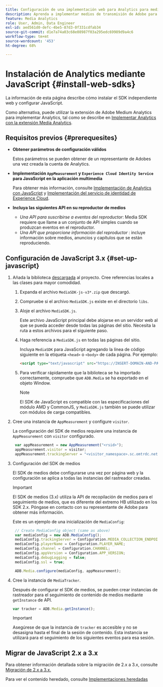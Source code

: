 ```yaml
---
title: Configuración de una implementación web para Analytics para medios de streaming
description: Aprenda a implementar medios de transmisión de Adobe para aplicaciones web.
feature: Media Analytics
role: User, Admin, Data Engineer
exl-id: aed561d0-defc-4be5-87d3-0f331cdfab34
source-git-commit: d1e7a74a03c68e08987f03a295edc69989d9a4c6
workflow-type: tm+mt
source-wordcount: '453'
ht-degree: 68%

---
```


# Instalación de Analytics mediante JavaScript {#install-web-sdks}

La información de esta página describe cómo instalar el SDK independiente web y configurar JavaScript.

Como alternativa, puede utilizar la extensión de Adobe Medium Analytics para implementar Analytics, tal como se describe en [Implementar Analytics con la extensión Media Analytics](/help/implementation/media-sdk/setup/web-implementation-tags.md).

## Requisitos previos  {#prerequesites}

* **Obtener parámetros de configuración válidos**

   Estos parámetros se pueden obtener de un representante de Adobes una vez creada la cuenta de Analytics.

* **Implementación `AppMeasurement` y `Experience Cloud Identity Service` para JavaScript en la aplicación multimedia**

   Para obtener más información, consulte [Implementación de Analytics con JavaScript](https://experienceleague.adobe.com/docs/analytics/implementation/js/overview.html?lang=es) y [Implementación del servicio de identidad de Experience Cloud](https://experienceleague.adobe.com/docs/id-service/using/implementation/setup-analytics.html).

* **Incluya las siguientes API en su reproductor de medios**

   * *Una API para suscribirse a eventos del reproductor*: Media SDK requiere que llame a un conjunto de API simples cuando se produzcan eventos en el reproductor.
   * *Una API que proporcione información del reproductor* : incluye información sobre medios, anuncios y capítulos que se están reproduciendo.

## Configuración de JavaScript 3.x {#set-up-javascript}

1. Añada la biblioteca [descargada](/help/getting-started/download-sdks.md) al proyecto. Cree referencias locales a las clases para mayor comodidad.

   1. Expanda el archivo `MediaSDK-js-v3*.zip` que descargó.
   1. Compruebe si el archivo `MediaSDK.js` existe en el directorio `libs`.

   1. Aloje el archivo `MediaSDK.js`.

      Este archivo JavaScript principal debe alojarse en un servidor web al que se pueda acceder desde todas las páginas del sitio. Necesita la ruta a estos archivos para el siguiente paso.

   1. Haga referencia a `MediaSDK.js` en todas las páginas del sitio.

      Incluya `MediaSDK` para JavaScript agregando la línea de código siguiente en la etiqueta `<head>` o `<body>` de cada página. Por ejemplo:

      ```html
      <script type="text/javascript" src="https://INSERT-DOMAIN-AND-PATH-TO-CODE-HERE/MediaSDK.js"></script>
      ```

   1. Para verificar rápidamente que la biblioteca se ha importado correctamente, compruebe que `ADB.Media` se ha exportado en el objeto Window.

      >[!NOTE]
      >
      >El SDK de JavaScript es compatible con las especificaciones del módulo AMD y CommonJS, y `MediaSDK.js` también se puede utilizar con módulos de carga compatibles.

1. Cree una instancia de `AppMeasurement` y configure `visitor`.

   La configuración del SDK de medios requiere una instancia de `AppMeasurement` con `visitor` configurado.

   ```js
    var appMeasurement = new AppMeasurement("<rsid>");
    appMeasurement.visitor = visitor;
    appMeasurement.trackingServer = "<visitor_namespace>.sc.omtrdc.net";
   ```

1. Configuración del SDK de medios

   El SDK de medios debe configurarse una vez por página web y la configuración se aplica a todas las instancias del rastreador creadas.

   >[!IMPORTANT]
   >
   > El SDK de medios (3.x) utiliza la API de recopilación de medios para el seguimiento de medios, que es diferente del extremo HB utilizado en los SDK 2.x. Póngase en contacto con su representante de Adobe para obtener más información.

   Este es un ejemplo de una inicialización de `MediaConfig`:

   ```js
    // Create MediaConfig object (same as above)
    var mediaConfig = new ADB.MediaConfig();
    mediaConfig.trackingServer = Configuration.MEDIA_COLLECTION_ENDPOINT;
    mediaConfig.playerName = Configuration.PLAYER_NAME;
    mediaConfig.channel = Configuration.CHANNEL;
    mediaConfig.appVersion = Configuration.APP_VERSION;
    mediaConfig.debugLogging = false;
    mediaConfig.ssl = true;
   
    ADB.Media.configure(mediaConfig, appMeasurement);
   ```

1. Cree la instancia de `MediaTracker`.

   Después de configurar el SDK de medios, se pueden crear instancias de rastreador para el seguimiento de contenido de medios mediante `getInstance` de API.

   ```js
   var tracker = ADB.Media.getInstance();
   ```

   >[!IMPORTANT]
   >
   >Asegúrese de que la instancia de `tracker` es accesible y no se desasigna hasta el final de la sesión de contenido. Esta instancia se utilizará para el seguimiento de los siguientes eventos para esa sesión.

## Migrar de JavaScript 2.x a 3.x

Para obtener información detallada sobre la migración de 2.x a 3.x, consulte [Migración de 2.x a 3.x.](https://adobe-marketing-cloud.github.io/media-sdks/reference/javascript_3x/MigrationGuide.html)

Para ver el contenido heredado, consulte [Implementaciones heredadas](/help/legacy/media-sdk/setup/setup-overview.md)
